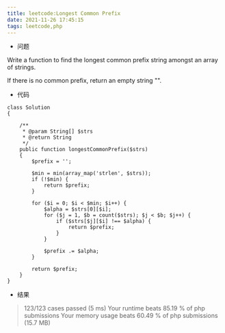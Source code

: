 ```yaml
---
title: leetcode:Longest Common Prefix
date: 2021-11-26 17:45:15
tags: leetcode,php
---
```


- 问题

Write a function to find the longest common prefix string amongst an array of strings.

If there is no common prefix, return an empty string "".


- 代码

```
class Solution
{

    /**
     * @param String[] $strs
     * @return String
     */
    public function longestCommonPrefix($strs)
    {
        $prefix = '';

        $min = min(array_map('strlen', $strs));
        if (!$min) {
            return $prefix;
        }

        for ($i = 0; $i < $min; $i++) {
            $alpha = $strs[0][$i];
            for ($j = 1, $b = count($strs); $j < $b; $j++) {
                if ($strs[$j][$i] !== $alpha) {
                    return $prefix;
                }
            }

            $prefix .= $alpha;
        }

        return $prefix;
    }
}
```

- 结果

> 123/123 cases passed (5 ms)
> Your runtime beats 85.19 % of php submissions
> Your memory usage beats 60.49 % of php submissions (15.7 MB)